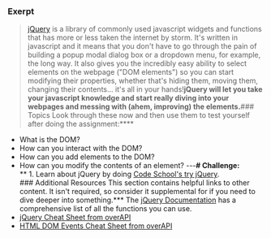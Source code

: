 ### Exerpt
>[jQuery](http://skillcrush.com/2012/07/23/jquery/) is a library of commonly used javascript widgets and functions that has more or less taken the internet by storm.  It's written in javascript and it means that you don't have to go through the pain of building a popup modal dialog box or a dropdown menu, for example, the long way.  It also gives you the incredibly easy ability to select elements on the webpage ("DOM elements") so you can start modifying their properties, whether that's hiding them, moving them, changing their contents... it's all in your hands!**jQuery will let you take your javascript knowledge and start really diving into your webpages and messing with (ahem, improving) the elements.**###  Topics
Look through these now and then use them to test yourself after doing the assignment:****
* What is the DOM?
* How can you interact with the DOM?
* How can you add elements to the DOM?
* How can you modify the contents of an element?
---**# Challenge:**<div class="lesson-content__panel" markdown="1">**  1. Learn about jQuery by doing [Code School's try jQuery](http://try.jquery.com/).**</div>**### Additional Resources
This section contains helpful links to other content. It isn't required, so consider it supplemental for if you need to dive deeper into something.*** The [jQuery Documentation](http://api.jquery.com/) has a comprehensive list of all the functions you can use.
* [jQuery Cheat Sheet from overAPI](http://overapi.com/jquery)
* [HTML DOM Events Cheat Sheet from overAPI](http://overapi.com/html-dom)
